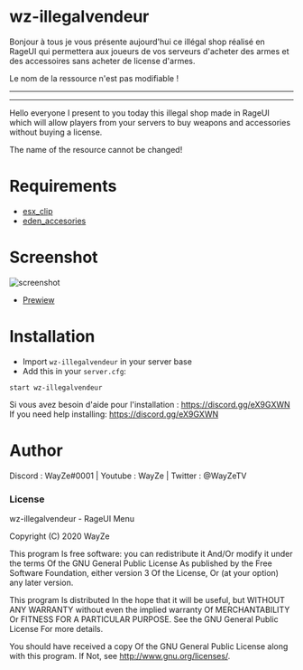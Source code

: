 # wz-illegalvendeur

Bonjour à tous je vous présente aujourd'hui ce illégal shop réalisé en RageUI qui permettera aux joueurs de vos serveurs d'acheter des armes et des accessoires sans acheter de license d'armes.

Le nom de la ressource n'est pas modifiable !

-----------------------------------------------------
-----------------------------------------------------

Hello everyone I present to you today this illegal shop made in RageUI which will allow players from your servers to buy weapons and accessories without buying a license.


The name of the resource cannot be changed!

# Requirements

- [esx_clip](https://github.com/gregos1810/esx_clip) 
- [eden_accesories](https://github.com/esx-community/eden_accesories) 

# Screenshot

![screenshot](https://media.discordapp.net/attachments/723280320450920480/728964362475405402/unknown.png?width=704&height=702)
- [Prewiew](https://streamable.com/88vz2t) 

# Installation
- Import `wz-illegalvendeur` in your server base
- Add this in your `server.cfg`:

```
start wz-illegalvendeur
```
Si vous avez besoin d'aide pour l'installation : https://discord.gg/eX9GXWN
If you need help installing: https://discord.gg/eX9GXWN

# Author 
Discord : WayZe#0001 | Youtube : WayZe | Twitter : @WayZeTV

### License
wz-illegalvendeur - RageUI Menu

Copyright (C) 2020 WayZe

This program Is free software: you can redistribute it And/Or modify it under the terms Of the GNU General Public License As published by the Free Software Foundation, either version 3 Of the License, Or (at your option) any later version.

This program Is distributed In the hope that it will be useful, but WITHOUT ANY WARRANTY without even the implied warranty Of MERCHANTABILITY Or FITNESS FOR A PARTICULAR PURPOSE. See the GNU General Public License For more details.

You should have received a copy Of the GNU General Public License along with this program. If Not, see http://www.gnu.org/licenses/.
